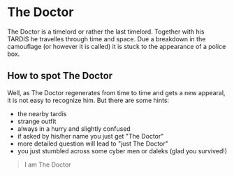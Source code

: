 # The Doctor
The Doctor is a timelord or rather the last timelord. Together with his TARDIS he travelles through time and space. Due a breakdown in the camouflage (or however it is called) it is stuck to the appearance of a police box. 

## How to spot The Doctor
Well, as The Doctor regenerates from time to time and gets a new appearal, it is not easy to recognize him. But there are some hints:
* the nearby tardis
* strange outfit
* always in a hurry and slightly confused
* if asked by his/her name you just get "The Doctor"
* more detailed question will lead to "just The Doctor"
* you just stumbled across some cyber men or daleks (glad you survived!)

> I am The Doctor
